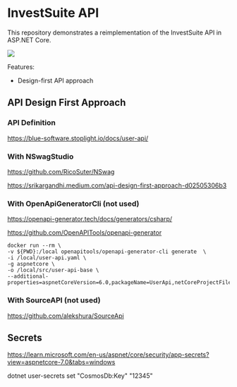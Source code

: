 # InvestSuite API

This repository demonstrates a reimplementation of the InvestSuite API in ASP.NET Core.

![](http://www.plantuml.com/plantuml/proxy?cache=no&src=https://raw.githubusercontent.com/woutervanranst/investsuite-api/master/architecture.puml)

Features:
- Design-first API approach

## API Design First Approach

### API Definition

https://blue-software.stoplight.io/docs/user-api/

### With NSwagStudio

https://github.com/RicoSuter/NSwag


https://srikargandhi.medium.com/api-design-first-approach-d02505306b3

### With OpenApiGeneratorCli (not used)

https://openapi-generator.tech/docs/generators/csharp/

https://github.com/OpenAPITools/openapi-generator


  ```wsl
docker run --rm \
  -v ${PWD}:/local openapitools/openapi-generator-cli generate  \
  -i /local/user-api.yaml \
  -g aspnetcore \
  -o /local/src/user-api-base \
  --additional-properties=aspnetCoreVersion=6.0,packageName=UserApi,netCoreProjectFile=true

  ```

### With SourceAPI (not used)

https://github.com/alekshura/SourceApi

## Secrets

https://learn.microsoft.com/en-us/aspnet/core/security/app-secrets?view=aspnetcore-7.0&tabs=windows

dotnet user-secrets set "CosmosDb:Key" "12345"